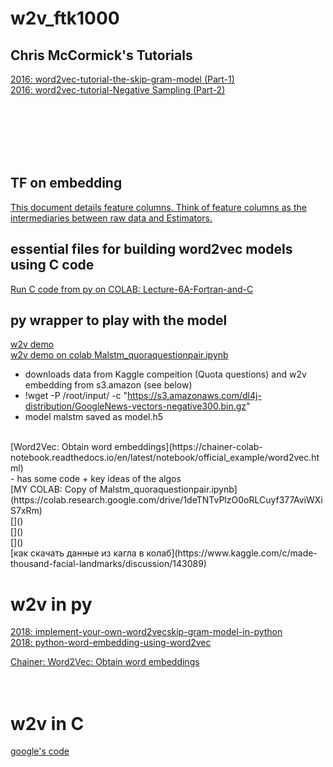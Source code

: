 # w2v_ftk1000

## Chris McCormick's Tutorials 
[2016: word2vec-tutorial-the-skip-gram-model (Part-1)](http://mccormickml.com/2016/04/19/word2vec-tutorial-the-skip-gram-model/)<br>
[2016: word2vec-tutorial-Negative Sampling (Part-2)](http://mccormickml.com/2017/01/11/word2vec-tutorial-part-2-negative-sampling/)<br>[]()<br>
[]()<br>
[]()<br>

[]()<br>
[]()<br>

## TF on embedding
[This document details feature columns. Think of feature columns as the intermediaries between raw data and Estimators.](https://github.com/tensorflow/docs/blob/master/site/en/r1/guide/feature_columns.md)<br>

## essential files for building word2vec models using C code 
[Run C code from py on COLAB: Lecture-6A-Fortran-and-C](https://colab.research.google.com/github/jrjohansson/scientific-python-lectures/blob/master/Lecture-6A-Fortran-and-C.ipynb)<br>
## py wrapper to play with the model


[w2v demo](https://github.com/Suji04/NormalizedNerd/blob/master/Introduction%20to%20NLP/Word2Vec.ipynb)<br>
[w2v demo on colab Malstm_quoraquestionpair.ipynb](https://colab.research.google.com/drive/1CXdKsk9mvHiuFMRowELp0NDP5__bsuVy#scrollTo=tfWFxxNGXqDr)<br>
  - downloads data from Kaggle compeition (Quota questions) and w2v embedding from s3.amazon (see below)
  - !wget -P /root/input/ -c "https://s3.amazonaws.com/dl4j-distribution/GoogleNews-vectors-negative300.bin.gz"
  - model malstm saved as model.h5<br>
<br>
[Word2Vec: Obtain word embeddings](https://chainer-colab-notebook.readthedocs.io/en/latest/notebook/official_example/word2vec.html)<br>
  - has some code + key ideas of the algos<br>
[MY COLAB: Copy of Malstm_quoraquestionpair.ipynb](https://colab.research.google.com/drive/1deTNTvPlzO0oRLCuyf377AviWXiS7xRm)<br>
[]()<br>
[]()<br>
[]()<br>
[как скачать данные из кагла в колаб](https://www.kaggle.com/c/made-thousand-facial-landmarks/discussion/143089)<br>

# w2v in py
[2018: implement-your-own-word2vecskip-gram-model-in-python](https://www.geeksforgeeks.org/implement-your-own-word2vecskip-gram-model-in-python/?ref=rp)<br>
[2018: python-word-embedding-using-word2vec](https://www.geeksforgeeks.org/python-word-embedding-using-word2vec/)<br>

[Chainer: Word2Vec: Obtain word embeddings](https://chainer-colab-notebook.readthedocs.io/en/latest/notebook/official_example/word2vec.html)<br>
[]()<br>
[]()<br>
# w2v in C
[google's code](https://code.google.com/archive/p/word2vec/)<br>
[]()<br>

